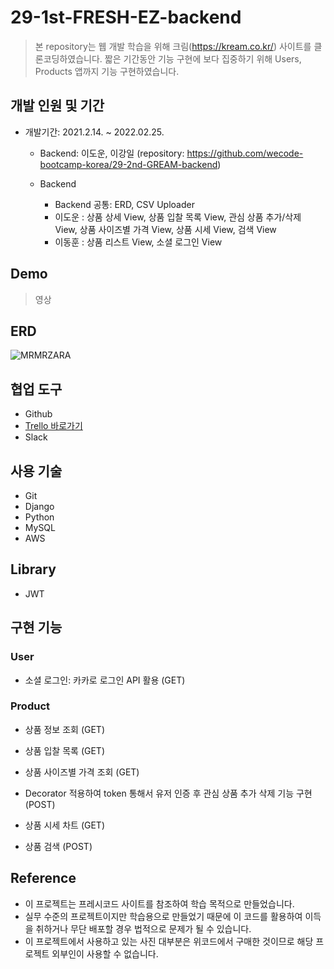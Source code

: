 # 29-1st-FRESH-EZ-backend

> 본 repository는 웹 개발 학습을 위해 크림(https://kream.co.kr/) 사이트를 클론코딩하였습니다.
> 짧은 기간동안 기능 구현에 보다 집중하기 위해 Users, Products 앱까지 기능 구현하였습니다.


## 개발 인원 및 기간

+ 개발기간: 2021.2.14. ~ 2022.02.25.
	+ Backend: 이도운, 이강일 (repository: https://github.com/wecode-bootcamp-korea/29-2nd-GREAM-backend)
	
	+ Backend
		+ Backend 공통: ERD, CSV Uploader
		+ 이도운 : 상품 상세 View, 상품 입찰 목록 View, 관심 상품 추가/삭제 View, 상품 사이즈별 가격 View, 상품 시세 View, 검색 View
		+ 이동훈 : 상품 리스트 View, 소셜 로그인 View


## Demo

> 영상


## ERD

![MRMRZARA](https://s3.us-west-2.amazonaws.com/secure.notion-static.com/a70f5b38-5045-4776-803d-e5de8122f4de/Untitled.png?X-Amz-Algorithm=AWS4-HMAC-SHA256&X-Amz-Content-Sha256=UNSIGNED-PAYLOAD&X-Amz-Credential=AKIAT73L2G45EIPT3X45%2F20220225%2Fus-west-2%2Fs3%2Faws4_request&X-Amz-Date=20220225T004945Z&X-Amz-Expires=86400&X-Amz-Signature=fa7a89f3494925e79b75cf730907f3f0c8d608529bbbce8aa9097dba6849abde&X-Amz-SignedHeaders=host&response-content-disposition=filename%20%3D%22Untitled.png%22&x-id=GetObject)


## 협업 도구

+ Github
+ [Trello 바로가기](https://trello.com/b/d2vsMmbG/gream-we-draw)
+ Slack


## 사용 기술

+ Git
+ Django
+ Python
+ MySQL
+ AWS


## Library

+ JWT


## 구현 기능

### User
+ 소셜 로그인: 카카로 로그인 API 활용 (GET)

### Product
+ 상품 정보 조회 (GET)

+ 상품 입찰 목록 (GET)

+ 상품 사이즈별 가격 조회 (GET)

+ Decorator 적용하여 token 통해서 유저 인증 후 관심 상품 추가 삭제 기능 구현 (POST)

+ 상품 시세 차트 (GET)

+ 상품 검색 (POST)

## Reference

+ 이 프로젝트는 프레시코드 사이트를 참조하여 학습 목적으로 만들었습니다.
+ 실무 수준의 프로젝트이지만 학습용으로 만들었기 때문에 이 코드를 활용하여 이득을 취하거나 무단 배포할 경우 법적으로 문제가 될 수 있습니다.
+ 이 프로젝트에서 사용하고 있는 사진 대부분은 위코드에서 구매한 것이므로 해당 프로젝트 외부인이 사용할 수 없습니다.

